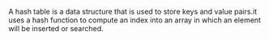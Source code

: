 A hash table is a data structure that is used to store keys and value pairs.it uses a hash function to compute an index into an array in which an element will be inserted or searched.
